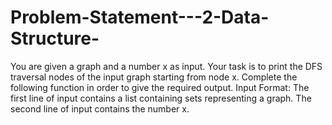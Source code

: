 # Problem-Statement---2-Data-Structure-
You are given a graph and a number x as input. Your task is to print the DFS traversal nodes of the input graph starting from node x. Complete the following function in order to give the required output.  Input Format:  The first line of input contains a list containing sets representing a graph. The second line of input contains the number x. 
